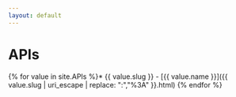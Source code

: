 ```yaml
---
layout: default
---
```

# APIs

{% for value in site.APIs %}* {{ value.slug }} - [{{ value.name }}]({{ value.slug | uri_escape | replace: ":","%3A" }}.html)
{% endfor %}
